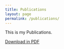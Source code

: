 ```yaml
---
title: Publications
layout: page
permalink: /publications/
---
```


This is my Publications.

<a href="publications.pdf" target="_blank">Download in PDF</a>

